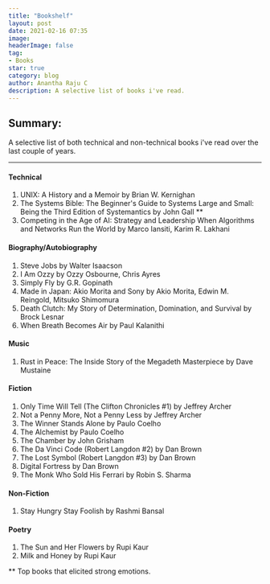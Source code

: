 ```yaml
---
title: "Bookshelf"
layout: post
date: 2021-02-16 07:35
image: 
headerImage: false
tag:
- Books
star: true
category: blog
author: Anantha Raju C
description: A selective list of books i've read.
---
```


## Summary:

A selective list of both technical and non-technical books i've read over the last couple of years.

---

#### Technical

1. UNIX: A History and a Memoir by Brian W. Kernighan
2. The Systems Bible: The Beginner's Guide to Systems Large and Small: Being the Third Edition of Systemantics by John Gall **  
3. Competing in the Age of AI: Strategy and Leadership When Algorithms and Networks Run the World by Marco Iansiti, Karim R. Lakhani

#### Biography/Autobiography

1. Steve Jobs by Walter Isaacson 
2. I Am Ozzy by Ozzy Osbourne, Chris Ayres
3. Simply Fly by G.R. Gopinath
4. Made in Japan: Akio Morita and Sony by Akio Morita, Edwin M. Reingold, Mitsuko Shimomura
5. Death Clutch: My Story of Determination, Domination, and Survival by Brock Lesnar
6. When Breath Becomes Air by Paul Kalanithi

#### Music

1. Rust in Peace: The Inside Story of the Megadeth Masterpiece by Dave Mustaine

#### Fiction

1. Only Time Will Tell (The Clifton Chronicles #1) by Jeffrey Archer
2. Not a Penny More, Not a Penny Less by Jeffrey Archer
3. The Winner Stands Alone by Paulo Coelho
4. The Alchemist by Paulo Coelho
5. The Chamber by John Grisham
6. The Da Vinci Code (Robert Langdon #2) by Dan Brown 
7. The Lost Symbol (Robert Langdon #3) by Dan Brown
8. Digital Fortress by Dan Brown 
9. The Monk Who Sold His Ferrari by Robin S. Sharma

#### Non-Fiction

1. Stay Hungry Stay Foolish by Rashmi Bansal

#### Poetry

1. The Sun and Her Flowers by Rupi Kaur
2. Milk and Honey by Rupi Kaur 

** Top books that elicited strong emotions. 